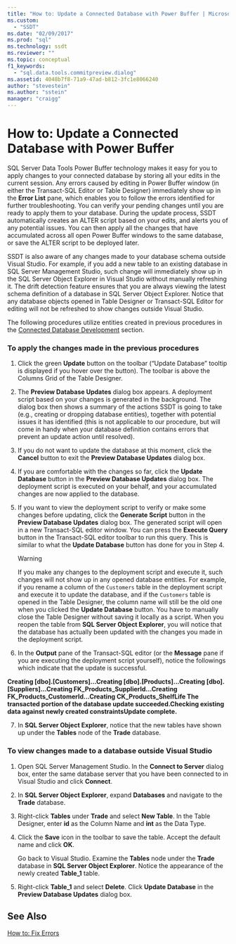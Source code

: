 ```yaml
---
title: "How to: Update a Connected Database with Power Buffer | Microsoft Docs"
ms.custom: 
  - "SSDT"
ms.date: "02/09/2017"
ms.prod: "sql"
ms.technology: ssdt
ms.reviewer: ""
ms.topic: conceptual
f1_keywords: 
  - "sql.data.tools.commitpreview.dialog"
ms.assetid: 4048b7f8-71a9-47ad-b812-3fc1e8066240
author: "stevestein"
ms.author: "sstein"
manager: "craigg"
---
```

# How to: Update a Connected Database with Power Buffer
SQL Server Data Tools Power Buffer technology makes it easy for you to apply changes to your connected database by storing all your edits in the current session. Any errors caused by editing in Power Buffer window (in either the Transact\-SQL Editor or Table Designer) immediately show up in the **Error List** pane, which enables you to follow the errors identified for further troubleshooting. You can verify your pending changes until you are ready to apply them to your database. During the update process, SSDT automatically creates an ALTER script based on your edits, and alerts you of any potential issues. You can then apply all the changes that have accumulated across all open Power Buffer windows to the same database, or save the ALTER script to be deployed later.  
  
SSDT is also aware of any changes made to your database schema outside Visual Studio. For example, if you add a new table to an existing database in SQL Server Management Studio, such change will immediately show up in the SQL Server Object Explorer in Visual Studio without manually refreshing it. The drift detection feature ensures that you are always viewing the latest schema definition of a database in SQL Server Object Explorer. Notice that any database objects opened in Table Designer or Transact\-SQL Editor for editing will not be refreshed to show changes outside Visual Studio.  
  
The following procedures utilize entities created in previous procedures in the [Connected Database Development](../ssdt/connected-database-development.md) section.  
  
### To apply the changes made in the previous procedures  
  
1.  Click the green **Update** button on the toolbar (“Update Database” tooltip is displayed if you hover over the button). The toolbar is above the Columns Grid of the Table Designer.  
  
2.  The **Preview Database Updates** dialog box appears. A deployment script based on your changes is generated in the background. The dialog box then shows a summary of the actions SSDT is going to take (e.g., creating or dropping database entities), together with potential issues it has identified (this is not applicable to our procedure, but will come in handy when your database definition contains errors that prevent an update action until resolved).  
  
3.  If you do not want to update the database at this moment, click the **Cancel** button to exit the **Preview Database Updates** dialog box.  
  
4.  If you are comfortable with the changes so far, click the **Update Database** button in the **Preview Database Updates** dialog box. The deployment script is executed on your behalf, and your accumulated changes are now applied to the database.  
  
5.  If you want to view the deployment script to verify or make some changes before updating, click the **Generate Script** button in the **Preview Database Updates** dialog box. The generated script will open in a new Transact\-SQL editor window. You can press the **Execute Query** button in the Transact\-SQL editor toolbar to run this query. This is similar to what the **Update Database** button has done for you in Step 4.  
  
    > [!WARNING]  
    > If you make any changes to the deployment script and execute it, such changes will not show up in any opened database entities. For example, if you rename a column of the `Customers` table in the deployment script and execute it to update the database, and if the `Customers` table is opened in the Table Designer, the column name will still be the old one when you clicked the **Update Database** button. You have to manually close the Table Designer without saving it locally as a script. When you reopen the table from **SQL Server Object Explorer**, you will notice that the database has actually been updated with the changes you made in the deployment script.  
  
6.  In the **Output** pane of the Transact\-SQL editor (or the **Message** pane if you are executing the deployment script yourself), notice the followings which indicate that the update is successful.  
  
**Creating [dbo].[Customers]...Creating [dbo].[Products]...Creating [dbo].[Suppliers]...Creating FK_Products_SupplierId...Creating FK_Products_CustomerId...Creating CK_Products_ShelfLife The transacted portion of the database update succeeded.Checking existing data against newly created constraintsUpdate complete.**  
  
7.  In **SQL Server Object Explorer**, notice that the new tables have shown up under the **Tables** node of the **Trade** database.  
  
### To view changes made to a database outside Visual Studio  
  
1.  Open SQL Server Management Studio. In the **Connect to Server** dialog box, enter the same database server that you have been connected to in Visual Studio and click **Connect**.  
  
2.  In **SQL Server Object Explorer**, expand **Databases** and navigate to the **Trade** database.  
  
3.  Right-click **Tables** under **Trade** and select **New Table**. In the Table Designer, enter **id** as the Column Name and **int** as the Data Type.  
  
4.  Click the **Save** icon in the toolbar to save the table. Accept the default name and click **OK**.  
  
    Go back to Visual Studio. Examine the **Tables** node under the **Trade** database in **SQL Server Object Explorer**. Notice the appearance of the newly created **Table_1** table.  
  
5.  Right-click **Table_1** and select **Delete**. Click **Update Database** in the **Preview Database Updates** dialog box.  
  
## See Also  
[How to: Fix Errors](../ssdt/how-to-fix-errors.md)  
  
